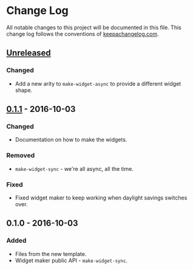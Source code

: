 # Change Log
All notable changes to this project will be documented in this file. This change log follows the conventions of [keepachangelog.com](http://keepachangelog.com/).

## [Unreleased]
### Changed
- Add a new arity to `make-widget-async` to provide a different widget shape.

## [0.1.1] - 2016-10-03
### Changed
- Documentation on how to make the widgets.

### Removed
- `make-widget-sync` - we're all async, all the time.

### Fixed
- Fixed widget maker to keep working when daylight savings switches over.

## 0.1.0 - 2016-10-03
### Added
- Files from the new template.
- Widget maker public API - `make-widget-sync`.

[Unreleased]: https://github.com/your-name/api/compare/0.1.1...HEAD
[0.1.1]: https://github.com/your-name/api/compare/0.1.0...0.1.1
